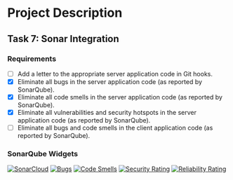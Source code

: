 # Project Description

## Task 7: Sonar Integration

### Requirements
- [ ] Add a letter to the appropriate server application code in Git hooks.
- [x] Eliminate all bugs in the server application code (as reported by SonarQube).
- [x] Eliminate all code smells in the server application code (as reported by SonarQube).
- [x] Eliminate all vulnerabilities and security hotspots in the server application code (as reported by SonarQube).
- [ ] Eliminate all bugs and code smells in the client application code (as reported by SonarQube).

### SonarQube Widgets

[![SonarCloud](https://sonarcloud.io/images/project_badges/sonarcloud-white.svg)](https://sonarcloud.io/summary/new_code?id=<PROJECT_KEY>)
[![Bugs](https://sonarcloud.io/api/project_badges/measure?project=GalaxAI_07_sonar&metric=bugs)](https://sonarcloud.io/summary/new_code?id=GalaxAI_07_sonar)
[![Code Smells](https://sonarcloud.io/api/project_badges/measure?project=GalaxAI_07_sonar&metric=code_smells)](https://sonarcloud.io/summary/new_code?id=GalaxAI_07_sonar)
[![Security Rating](https://sonarcloud.io/api/project_badges/measure?project=GalaxAI_07_sonar&metric=security_rating)](https://sonarcloud.io/summary/new_code?id=GalaxAI_07_sonar)
[![Reliability Rating](https://sonarcloud.io/api/project_badges/measure?project=GalaxAI_07_sonar&metric=reliability_rating)](https://sonarcloud.io/summary/new_code?id=GalaxAI_07_sonar)